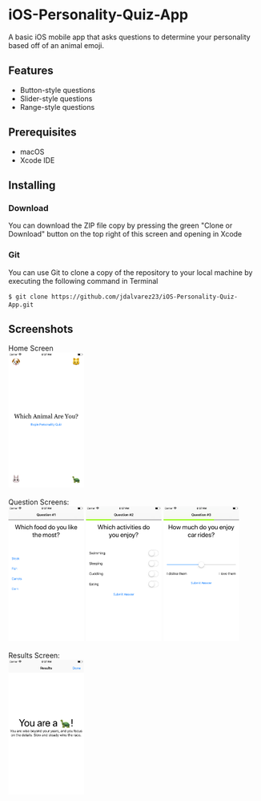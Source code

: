 # iOS-Personality-Quiz-App
A basic iOS mobile app that asks questions to determine your personality based off of an animal emoji.

## Features
* Button-style questions
* Slider-style questions
* Range-style questions

## Prerequisites
* macOS
* Xcode IDE

## Installing
### Download
You can download the ZIP file copy by pressing the green "Clone or Download" button on the top right of this screen
and opening in Xcode
### Git
You can use Git to clone a copy of the repository to your local machine by executing the following command in Terminal
```
$ git clone https://github.com/jdalvarez23/iOS-Personality-Quiz-App.git
```
## Screenshots
Home Screen
</br>
<img alt="Home Screen" title="Home Screen" src="README%20Screenshots/HomeScreen.png" width="30%" />
</br></br>
Question Screens:
<br>
<img alt="Button Style Screen" title="Button Style Screen" src="README%20Screenshots/Question1Screen.png" width="30%" />
<img alt="Slider Style Screen" title="Slider Style Screen" src="README%20Screenshots/Question2Screen.png" width="30%" />
<img alt="Range Style Screen" title="Range Style Screen" src="README%20Screenshots/Question3Screen.png" width="30%" />
<br></br>
Results Screen:
<br>
<img alt="Result Screen" title="Result Screen" src="README%20Screenshots/ResultScreen.png" width="30%" />
